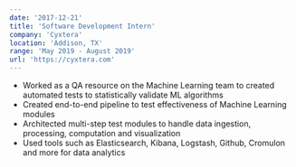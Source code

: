 ```yaml
---
date: '2017-12-21'
title: 'Software Development Intern'
company: 'Cyxtera'
location: 'Addison, TX'
range: 'May 2019 - August 2019'
url: 'https://cyxtera.com'
---
```


- Worked as a QA resource on the Machine Learning team to created automated tests to statistically validate ML algorithms
- Created end-to-end pipeline to test effectiveness of Machine Learning modules
- Architected multi-step test modules to handle data ingestion, processing, computation and visualization
- Used tools such as Elasticsearch, Kibana, Logstash, Github, Cromulon and more for data analytics

